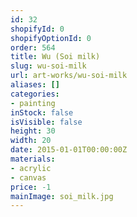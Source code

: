 ```yaml
---
id: 32
shopifyId: 0
shopifyOptionId: 0
order: 564
title: Wu (Soi milk)
slug: wu-soi-milk
url: art-works/wu-soi-milk
aliases: []
categories:
- painting
inStock: false
isVisible: false
height: 30
width: 20
date: 2015-01-01T00:00:00Z
materials:
- acrylic
- canvas
price: -1
mainImage: soi_milk.jpg
---
```

